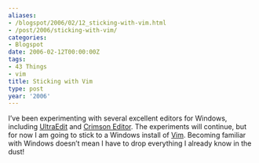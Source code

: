 ```yaml
---
aliases:
- /blogspot/2006/02/12_sticking-with-vim.html
- /post/2006/sticking-with-vim/
categories:
- Blogspot
date: 2006-02-12T00:00:00Z
tags:
- 43 Things
- vim
title: Sticking with Vim
type: post
year: '2006'
---
```

<p>I&#8217;ve been experimenting with several excellent editors for Windows, including <a href="http://www.ultraedit.com/">UltraEdit</a> and <a href="http://www.crimsoneditor.com/">Crimson Editor</a>. The experiments will continue, but for now I am going to stick to a Windows install of <a href="http://www.vim.org/">Vim</a>. Becoming familiar with Windows doesn&#8217;t mean I have to drop everything I already know in the dust!
<!--more-->
